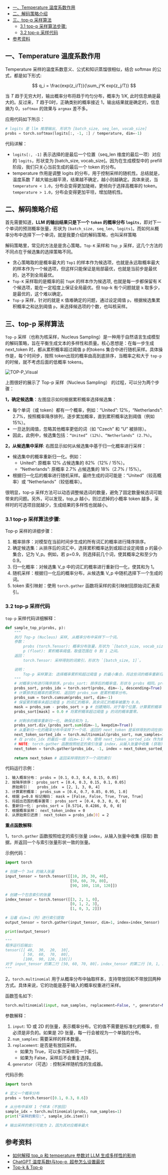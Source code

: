 - [一、Temperature 温度系数作用](#一temperature-温度系数作用)
- [二、解码策略介绍](#二解码策略介绍)
- [三、top-p 采样算法](#三top-p-采样算法)
  - [3.1 top-p 采样算法步骤:](#31-top-p-采样算法步骤)
  - [3.2 top-p 采样代码](#32-top-p-采样代码)
- [参考资料](#参考资料)

## 一、Temperature 温度系数作用

Temperature 采样的温度系数意义、公式和知识蒸馏很相似，结合 softmax 的公式，都是如下形式:

$$
q_i = \frac{exp(z_i/T)}{\sum_j^K exp(z_j/T)}
$$

当 $T$ 趋于无穷大时，输出概率分布将趋于均匀分布，概率为 $1/K$, 此时信息熵是最大的。反过来，$T$ 趋于0时，正确类别的概率接近 $1$，输出结果就是确定的，信息熵为 0，`softmax` 的效果与 `argmax` 差不多。

应用代码如下所示：

```python
# logits 是 llm 推理输出, 形状为 [batch_size, seq_len, vocab_size]
probs = torch.softmax(logits[:, -1, :] / temperature, dim=-1)
```

代码详解：

- `logits[:, -1]` 表示选择的是最后一个位置（seq_len 维度的最后一项）对应的 `logits`，形状变为 [batch_size, vocab_size]。因为在生成模型中的 prefill 阶段，我们只关心当前生成的最后一个 token 的分布。
- temperature 作用是调整 logits 的分布，用于控制采样的随机性。总结就是，温度系数 $T$ 越大输出越平滑，结果越不确定，越小则越确定。具体来说，当 `temperature < 1.0`，分布会变得更加陡峭，更倾向于选择高概率的 token。`temperature > 1.0`，分布会变得更加平坦，增加随机性。

## 二、解码策略介绍

首先需要知道，**LLM 的输出结果只是下一个 `token` 的概率分布 `logits`**，即对下一个单词的预测概率张量，形状为 `[batch_size, seq_len, logits]`。而如何从概率分布中选择下一个单词，就是我要介绍的解码策略，也叫采样策略

解码策略里，常见的方法是是贪心策略，`Top-K` 采样和 `Top_p` 采样，这几个方法的不同点在于候选集的选择策略不同。

- 贪心策略取的是概率最大的 `Top1` 的样本作为候选项，也就是永远取概率最大的样本作为一个候选项，但这样只能保证是局部最优，也就是当前步是最优的，达不到全局最优。
- `Top-K` 采样取的是概率的前 `TopK` 的样本作为候选项, 也就是每一步都保留有 K 个候选项，能在一定程度上保证全局最优。但 top-k 有个问题就是 `k` 取多少，是最优的，这个难以确定。
- `Top-p` 采样，针对的就是 `K` 值难确定的问题，通过设定阈值 `p`，根据候选集累积概率之和达到阈值 `p`，来选择候选项的个数，也叫核采样。

## 三、top-p 采样算法

`Top-p` 采样（也称为核采样，Nucleus Sampling）是一种用于自然语言生成模型的解码策略，旨在平衡生成文本的多样性和质量。核心思想是：在每一步生成 next_token 时，都从累积概率超过阈值 p 的tokens 集合中进行随机采样。具体操作是，每个时间步，按照 token出现的概率由高到底排序，当概率之和大于 `top-p` 的时候，就不考虑后面的低概率 tokens。

![TOP-P_Visual](../images/top-p/Top-P_Visual.webp)

上图很好的展示了 Top-p 采样（Nucleus Sampling） 的过程，可以分为两个步骤：

**1，确定候选集**：左图显示如何根据累积概率选择候选集：

- 每个单词（或 token）都有一个概率，例如：“United”: 12%，“Netherlands”: 2.7%，按照概率降序排列，逐步累加概率，直到累积概率达到阈值（例如 15%）。
- 一旦达到阈值，忽略其他概率更低的词（如 “Czech” 和 “U” 被排除）。
- 因此，此例中，候选集包括：`“United” (12%)`、`“Netherlands” (2.7%)`。

**2，从候选集中采样**: 右图显示如何从候选集中基于归一化概率进行采样：

- 候选集中的概率重新归一化。例如：
  - United”: 原概率 12% 占候选集的 82%（12% / 15%）。
  - “Netherlands”: 原概率 2.7% 占候选集的 18%（2.7% / 15%）。
- 根据归一化后的概率进行随机采样。最终生成的词可能是：“United”（较高概率）或 “Netherlands”（较低概率）。

很明显，top-p 采样方法可以动态调整候选词的数量，避免了固定数量候选词可能带来的问题。另外，可以发现，top_p 越小，则过滤掉的小概率 token 越多，采样时的可选项目就越少，生成结果的多样性也就越小。

### 3.1 top-p 采样算法步骤:

Top-p 采样的详细步骤：

1. 概率排序：对模型在当前时间步生成的所有词汇的概率进行降序排序。
2. 确定候选集：从排序后的词汇中，选择累积概率达到或超过设定阈值 p 的最小集合，记为 V_p。例如，若 p=0.9，则选择前几个词，使其概率之和至少为 0.9。
3. 归一化概率：对候选集 V_p 中的词汇的概率进行重新归一化，使其和为 1。
4. 随机采样：根据归一化后的概率分布，从候选集 V_p 中随机选择下一个生成的词。
5. token 索引映射：使用 `torch.gather` 函数将采样的索引映射回原始词汇表索引。

### 3.2 top-p 采样代码

`top-p` 采样代码详细解释：

```python
def sample_top_p(probs, p):
    """
    执行 Top-p (Nucleus) 采样, 从概率分布中采样下一个词。
    参数：
        probs (torch.Tensor): 概率分布张量，形状为 `[batch_size, vocab_size]`。
        p (float): 累积概率阈值，取值范围在 0 到 1 之间。
    返回：
        torch.Tensor: 采样得到的词索引，形状为 `[batch_size, 1]`。

    说明：
        Top-p 采样算法: 选择概率累积和超过阈值 p 的最小集合，将这些词的概率重新归一化后进行采样。
    """
    # 对概率分布进行降序排序。probs_sort: 排序后的概率值，形状与 probs 相同。probs_idx: 排序后的索引，用于映射回原始词汇表。
    probs_sort, probs_idx = torch.sort(probs, dim=-1, descending=True)
    # 计算排序后概率的累积和. 返回的 probs_sum 是累积概率分布。
    probs_sum = torch.cumsum(probs_sort, dim=-1)
    # 保留累积概率未超过阈值 p 的词汇的概率，其余词汇的概率被置为 0.0。
    mask = probs_sum - probs_sort > p # 创建掩码，对于每个位置，计算累积概率（不包括当前词）是否超过阈值 p。
    probs_sort[mask] = 0.0 # 将累积概率超过阈值 p 的词的概率置零。

    # 对剩余的概率重新归一化, 确保总和为 1。
    probs_sort.div_(probs_sort.sum(dim=-1, keepdim=True))
    # 从重新归一化的概率分布中采样下一个词. 返回的 next_token 是采样得到的词在排序后概率分布中的索引。
    next_token_sorted_idx = torch.multinomial(probs_sort, num_samples=1)
    # 在 probs_idx 的最后一维（dim=-1）中，使用 next_token_sorted_idx 作为索引，提取对应的值。沿着 dim=1（列）进行索引提取
    # NOTE: torch.gather 函数按照给定的索引张量 index，从输入张量中收集 (获取) 数据，并返回一个与索引张量形状一致的张量。
    next_token = torch.gather(probs_idx, -1, index = next_token_sorted_idx)
  
    return next_token # 返回采样得到的下一个词的索引
```

代码运行示例：

```bash
1. 输入概率分布： probs = [0.1, 0.3, 0.4, 0.15, 0.05]
2. 按降序排序： probs_sort = [0.4, 0.3, 0.15, 0.1, 0.05]
   原始索引：   probs_idx  = [2, 1, 3, 0, 4]
3. 计算累积概率： probs_sum = [0.4, 0.7, 0.85, 0.95, 1.0]
4. 根据 p=0.8 标记掩码： mask = [False, False, True, True, True]
5. 将超出范围的概率置零： probs_sort = [0.4, 0.3, 0, 0, 0]
6. 重新归一化： probs_sort = [0.5714, 0.4286, 0, 0, 0]
7. 根据概率采样： next_token_index = 0
8. 从原始索引还原： next_token = probs_idx[0] = 2
```

**重点函数解释**:

1，`torch.gather` 函数按照给定的索引张量 `index`，从输入张量中收集 (获取) 数据，并返回一个与索引张量形状一致的张量。

示例代码：

```python
import torch

# 创建一个 3x4 的输入张量
input_tensor = torch.tensor([[10, 20, 30, 40],
                             [50, 60, 70, 80],
                             [90, 100, 110, 120]])

# 创建一个包含索引的张量
index_tensor = torch.tensor([[3, 2, 1, 0],
                             [0, 1, 2, 3],
                             [1, 0, 3, 2]])

# 沿着 dim=1（列）进行索引提取
output_tensor = torch.gather(input_tensor, dim=1, index=index_tensor)

print(output_tensor)

"""
程序运行后输出:
tensor([[ 40,  30,  20,  10],
        [ 50,  60,  70,  80],
        [100,  90, 120, 110]])
对于 input_tensor 的第二行 [50, 60, 70, 80]，index_tensor 的第二行 [0, 1, 2, 3] 指示提取顺序为第二行的 0 列、第二行的第 1 列、第二行的第 2 列、第二行的第 3 列，结果为 [50, 60, 70, 80]。
"""
```

2，`torch.multinomial` 用于从概率分布中抽取样本，支持带放回和不带放回两种方式。具体来说，它的功能是基于输入的概率权重进行采样。

函数签名如下:

```python
torch.multinomial(input, num_samples, replacement=False, *, generator=None) -> LongTensor
```

参数解释：

1. `input`: 1D 或 2D 的张量，表示概率分布。它的值不需要是标准化的概率，但必须是非负的。如果是 2D 张量，每一行会被视为一个单独的分布。
2. `num_samples`: 需要采样的样本数量。
3. `replacement`: 是否是有放回采样。
   - 如果为 True，可以多次采样同一个索引。
   - 如果为 False，采样后不会重复选择。
4. `generator`（可选）: 控制采样随机性的生成器。

代码示例:

```python
import torch

# 定义一个概率分布
probs = torch.tensor([0.1, 0.3, 0.6])

# 从分布中采样 1 个样本（不放回）
sample_idx = torch.multinomial(probs, num_samples=1)
print("采样的索引:", sample_idx.item())

# 输出采样的索引可能为 2，因为其对应概率最大
```

## 参考资料

- [如何解释 top_p 和 temperature 参数对 LLM 生成多样性的影响](https://zhuanlan.zhihu.com/p/713270088)
- [ChatGPT 温度系数t与top-p, 超参怎么设置最优](https://zhuanlan.zhihu.com/p/631591713)
- [Top-k &amp; Top-p](https://docs.cohere.com/docs/controlling-generation-with-top-k-top-p)
